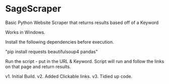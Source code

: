 # SageScraper
Basic Python Website Scraper that returns results based off of a Keyword

Works in Windows.

Install the following dependencies before execution.

"pip install requests beautifulsoup4 pandas"

Run the script - put in the URL & Keyword.  Script will run and follow the links on that page and return results.

v1. Initial Build.
v2. Added Clickable links.
v3. Tidied up code.
